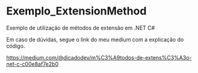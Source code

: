 # Exemplo_ExtensionMethod
Exemplo de utilização de métodos de extensão em .NET C#

Em caso de dúvidas, segue o link do meu medium com a explicação do código.

https://medium.com/@dicadodev/m%C3%A9todos-de-extens%C3%A3o-net-c-c00e8af7e2b0
